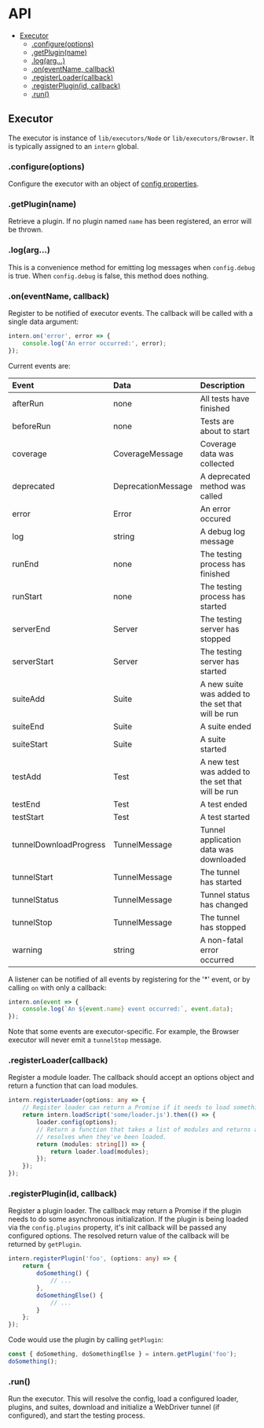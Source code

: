 # API

<!-- vim-markdown-toc GFM -->
* [Executor](#executor)
    * [.configure(options)](#configureoptions)
    * [.getPlugin(name)](#getpluginname)
    * [.log(arg...)](#logarg)
    * [.on(eventName, callback)](#oneventname-callback)
    * [.registerLoader(callback)](#registerloadercallback)
    * [.registerPlugin(id, callback)](#registerpluginid-callback)
    * [.run()](#run)

<!-- vim-markdown-toc -->

## Executor

The executor is instance of `lib/executors/Node` or `lib/executors/Browser`. It is typically assigned to an `intern` global.

### .configure(options)

Configure the executor with an object of [config properties](configuration.md#properties).

### .getPlugin(name)

Retrieve a plugin. If no plugin named `name` has been registered, an error will be thrown.

### .log(arg...)

This is a convenience method for emitting log messages when `config.debug` is true. When `config.debug` is false, this method does nothing.

### .on(eventName, callback)

Register to be notified of executor events. The callback will be called with a single data argument:

```ts
intern.on('error', error => {
    console.log('An error occurred:', error);
});
```

Current events are:

| Event | Data | Description
| :---- | :--- | :----------
| afterRun | none | All tests have finished
| beforeRun | none | Tests are about to start
| coverage | CoverageMessage | Coverage data was collected
| deprecated | DeprecationMessage | A deprecated method was called
| error | Error | An error occured
| log | string | A debug log message
| runEnd | none | The testing process has finished
| runStart | none | The testing process has started
| serverEnd | Server | The testing server has stopped
| serverStart | Server | The testing server has started
| suiteAdd | Suite | A new suite was added to the set that will be run
| suiteEnd | Suite | A suite ended
| suiteStart | Suite | A suite started
| testAdd | Test | A new test was added to the set that will be run
| testEnd | Test | A test ended
| testStart | Test | A test started
| tunnelDownloadProgress | TunnelMessage | Tunnel application data was downloaded
| tunnelStart | TunnelMessage | The tunnel has started
| tunnelStatus | TunnelMessage | Tunnel status has changed
| tunnelStop | TunnelMessage | The tunnel has stopped
| warning | string | A non-fatal error occurred

A listener can be notified of all events by registering for the '*' event, or by calling `on` with only a callback:

```ts
intern.on(event => {
    console.log(`An ${event.name} event occurred:`, event.data);
});
```

Note that some events are executor-specific. For example, the Browser executor will never emit a `tunnelStop` message.

### .registerLoader(callback)

Register a module loader. The callback should accept an options object and return a function that can load modules.

```ts
intern.registerLoader(options: any => {
    // Register loader can return a Promise if it needs to load something itself
    return intern.loadScript('some/loader.js').then(() => {
        loader.config(options);
        // Return a function that takes a list of modules and returns a Promise that
        // resolves when they've been loaded.
        return (modules: string[]) => {
            return loader.load(modules);
        });
    });
});
```

### .registerPlugin(id, callback)

Register a plugin loader. The callback may return a Promise if the plugin needs to do some asynchronous initialization. If the plugin is being loaded via the `config.plugins` property, it's init callback will be passed any configured options. The resolved return value of the callback will be returned by `getPlugin`.

```ts
intern.registerPlugin('foo', (options: any) => {
    return {
        doSomething() {
            // ...
        },
        doSomethingElse() {
            // ...
        }
    };
});
```

Code would use the plugin by calling `getPlugin`:

```ts
const { doSomething, doSomethingElse } = intern.getPlugin('foo');
doSomething();
```

### .run()

Run the executor. This will resolve the config, load a configured loader, plugins, and suites, download and initialize a WebDriver tunnel (if configured), and start the testing process.
